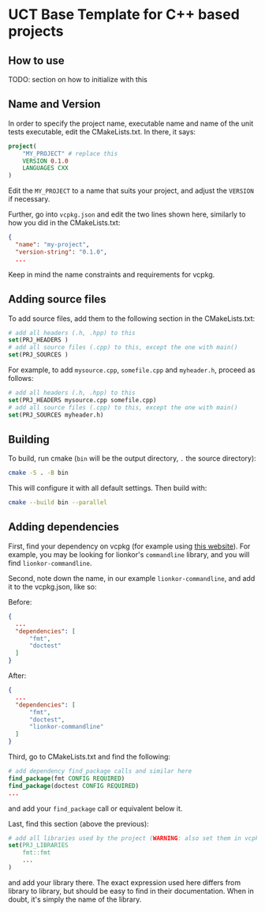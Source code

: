 # UCT Base Template for C++ based projects
## How to use

TODO: section on how to initialize with this 

## Name and Version

In order to specify the project name, executable name and name of the unit tests executable, edit the CMakeLists.txt.
In there, it says:

```cmake
project(
    "MY_PROJECT" # replace this
    VERSION 0.1.0
    LANGUAGES CXX
)
```

Edit the `MY_PROJECT` to a name that suits your project, and adjust the `VERSION` if necessary.

Further, go into `vcpkg.json` and edit the two lines shown here, similarly to how you did in the CMakeLists.txt:

```json
{
  "name": "my-project",
  "version-string": "0.1.0",
  ...
```

Keep in mind the name constraints and requirements for vcpkg.

## Adding source files

To add source files, add them to the following section in the CMakeLists.txt:

```cmake
# add all headers (.h, .hpp) to this
set(PRJ_HEADERS )
# add all source files (.cpp) to this, except the one with main()
set(PRJ_SOURCES )
```
 
For example, to add `mysource.cpp`, `somefile.cpp` and `myheader.h`, proceed as follows:

```cmake
# add all headers (.h, .hpp) to this
set(PRJ_HEADERS mysource.cpp somefile.cpp)
# add all source files (.cpp) to this, except the one with main()
set(PRJ_SOURCES myheader.h)
```

## Building

To build, run cmake (`bin` will be the output directory, `.` the source directory):

```sh
cmake -S . -B bin
```

This will configure it with all default settings.
Then build with:

```sh
cmake --build bin --parallel
```

## Adding dependencies

First, find your dependency on vcpkg (for example using [this website](https://vcpkg.io/en/packages.html)). For example, you may be looking for lionkor's `commandline` library, and you will find `lionkor-commandline`.

Second, note down the name, in our example `lionkor-commandline`, and add it to the vcpkg.json, like so:

Before:
```json
{
  ...
  "dependencies": [
      "fmt",
      "doctest"
  ]
}
```

After:
```json
{
  ...
  "dependencies": [
      "fmt",
      "doctest",
      "lionkor-commandline"
  ]
}
```


Third, go to CMakeLists.txt and find the following:

```cmake
# add dependency find_package calls and similar here
find_package(fmt CONFIG REQUIRED)
find_package(doctest CONFIG REQUIRED)
...
```
and add your `find_package` call or equivalent below it.

Last, find this section (above the previous):
```cmake
# add all libraries used by the project (WARNING: also set them in vcpkg.json!)
set(PRJ_LIBRARIES 
    fmt::fmt
    ...
)
```
and add your library there. The exact expression used here differs from library to library, but should be easy to find in their documentation. When in doubt, it's simply the name of the library.



